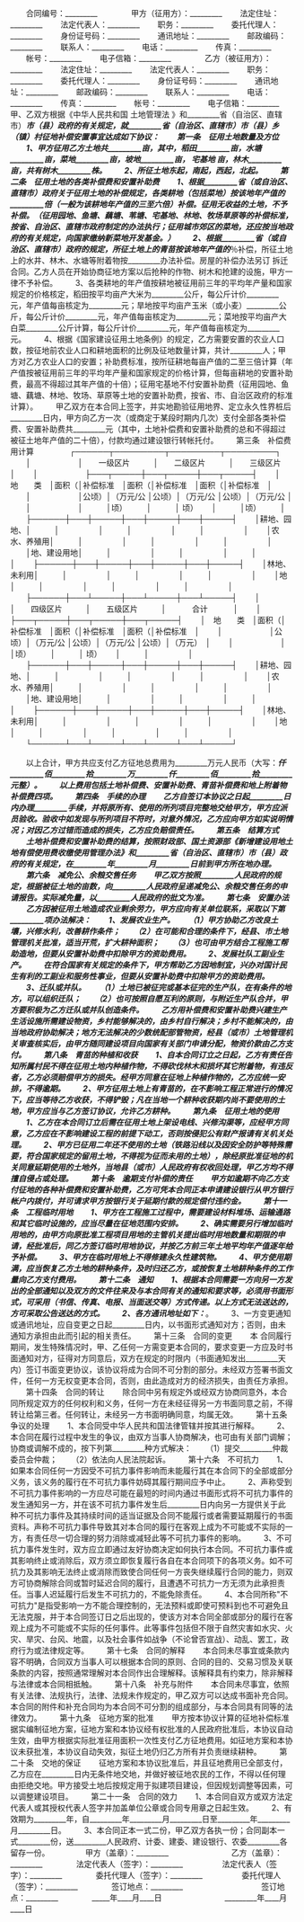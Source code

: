 
 


　　合同编号：_________　　
　　甲方（征用方）：_________
　　法定住址：_________
　　法定代表人：_________
　　职务：_________
　　委托代理人：_________
　　身份证号码：_________
　　通讯地址：_________
　　邮政编码：_________
　　联系人：_________
　　电话：_________
　　传真：_________
　　帐号：_________
　　电子信箱：_________　　
　　乙方（被征用方）：_________
　　法定住址：_________
　　法定代表人：_________
　　职务：_________
　　委托代理人：_________
　　身份证号码：_________
　　通讯地址：_________
　　邮政编码：_________
　　联系人：_________
　　电话：_________
　　传真：_________
　　帐号：_________
　　电子信箱：_________　　
　　甲、乙双方根据《中华人民共和国
土地管理法
》和_________省（自治区、直辖市）_________市（县）政府的有关规定，就_________省（自治区、直辖市）_________市（县）_________乡（镇）_________村征地补偿安置事宜达成如下协议：
　　第一条　征用土地数量及方位
　　1、甲方征用乙方土地共_________亩，其中，稻田_________亩，水塘_________亩，菜地_________亩，坡地_________亩，
宅基地
_________亩，林木_________亩，共有树木_________株。
　　2、所征土地东起_________，南起_________，西起_________，北起_________。
　　第二条　征用土地的各类补偿费和安置补助费
　　1、根据_________省（或自治区、直辖市）政府关于征用土地的补偿规定，各类耕地（包括菜地）按该地年产值的_________倍（一般为该耕地年产值的三至六倍）补偿。征用无收益的土地，不予补偿。（征用园地、鱼塘、藕塘、苇塘、宅基地、林地、牧场草原等的补偿标准，按省、自治区、直辖市政府制定的办法执行；征用城市郊区的菜地，还应按当地政府的有关规定，向国家缴纳新菜地开发基金。）
　　2、根据_________省（或自治区、直辖市）政府的规定，所征土地上的青苗按该地年产值的_________％补偿，所征土地上的水井、林木、水塘等附着物按_________办法补偿。房屋的补偿办法另订
拆迁
合同。乙方人员在开始协商征地方案以后抢种的作物、树木和抢建的设施，甲方一律不予补偿。
　　3、各类耕地的年产值按耕地被征用前三年的平均年产量和国家规定的价格核定，稻田按平均亩产大米为_________公斤，每公斤计价_________元，年产值每亩核定为_________元；旱地按平均亩产玉米（或小麦）_________公斤，每公斤计价_________元，年产值每亩核定为_________元；菜地按平均亩产大白菜_________公斤计算，每公斤计价_________元，年产值每亩核定为_________元。
　　4、根据《国家建设征用土地条例》的规定，乙方需要安置的农业人口数，按征地前农业人口和耕地面积的比例及征地数量计算，共计_________人；甲方对乙方农业人口的安置；补助费标准，按所征耕地每亩产值的二至三倍计算（年产值按被征用前三年的平均年产量和国家规定的价格计算，但每亩耕地的安置补助费，最高不得超过其年产值的十倍）；征用宅基地不付安置补助费（征用园地、鱼塘、藕塘、林地、牧场、草原等土地的安置补助费，按省、市、自治区政府的标准计算）。
　　甲乙双方在本合同上签字，并实地勘验征用地界、定立永久性界桩后_________日内，甲方向乙方一次（或商定于某段时期内几次）支付全部各类补偿费、安置补助费共_________元（其中，土地补偿费和安置补助费的总和不得超过被征土地年产值的二十倍），付款均通过建设银行转帐托付。
　　第三条　补偿费用计算
　　
　　┌──────┬─────────┬─────────┬─────────┐
　　│　　　　　　│　　一级区片　　　│　　二级区片　　　│　　三级区片　　　│
　　│　　　　　　├───┬─────┼───┬─────┼───┬─────┤
　　│　地　　类　│面积（│补偿标准　│面积（│补偿标准　│面积（│补偿标准　│
　　│　　　　　　│公顷）│（万元/公 │公顷）│（万元/公 │公顷）│（万元/公 │
　　│　　　　　　│　　　│顷）　　　│　　　│ 顷）　　 │　　　│顷）　　　│
　　├──────┼───┼─────┼───┼─────┼───┼─────┤
　　│耕地、园地、│　　　│　　　　　│　　　│　　　　　│　　　│　　　　　│
　　│农水、养殖用│　　　│　　　　　│　　　│　　　　　│　　　│　　　　　│
　　│地、建设用地│　　　│　　　　　│　　　│　　　　　│　　　│　　　　　│
　　├──────┼───┼─────┼───┼─────┼───┼─────┤
　　│林地、未利用│　　　│　　　　　│　　　│　　　　　│　　　│　　　　　│
　　│地　　　　　│　　　│　　　　　│　　　│　　　　　│　　　│　　　　　│
　　├──────┼───┴─────┼───┴─────┼───┴─────┤
　　│　　　　　　│　　四级区片　　　│　　五级区片　　　│　　　 合计　　　 │
　　│　　　　　　├───┬─────┼───┬─────┼───┬─────┤
　　│　地　　类　│面积（│补偿标准　│面积（│补偿标准　│面积（│补偿标准　│
　　│　　　　　　│公顷）│（万元/公 │公顷）│（万元/公 │公顷）│（万元）　│
　　│　　　　　　│　　　│顷）　　　│　　　│ 顷）　　 │　　　│　　　　　│
　　├──────┼───┼─────┼───┼─────┼───┼─────┤
　　│耕地、园地、│　　　│　　　　　│　　　│　　　　　│　　　│　　　　　│
　　│农水、养殖用│　　　│　　　　　│　　　│　　　　　│　　　│　　　　　│
　　│地、建设用地│　　　│　　　　　│　　　│　　　　　│　　　│　　　　　│
　　├──────┼───┼─────┼───┼─────┼───┼─────┤
　　│林地、未利用│　　　│　　　　　│　　　│　　　　　│　　　│　　　　　│
　　│地　　　　　│　　　│　　　　　│　　　│　　　　　│　　　│　　　　　│
　　└──────┴───┴─────┴───┴─────┴───┴─────┘
　　

　　以上合计，甲方共应支付乙方征地总费用为_________万元人民币（大写：_________仟_________佰_________拾_________万_________仟_________佰_________拾_________元整）。
　　以上费用包括土地补偿费、安置补助费、青苗补偿费和地上附着物补偿费四项。
　　第四条　手续的办理
　　乙方自签订本协议之日起_________日内办理_________手续，并将原所有、使用的所列项目完整地交给甲方，甲方应派员验收。验收中如发现与所列项目不符时，对意外情况，乙方应向甲方如实说明情况；对因乙方过错而造成的损失，乙方应负赔偿责任。
　　第五条　结算方式
　　土地补偿费和安置补助费的结算，按照财政部、国土资源部《新增建设用地土地有偿使用费收缴使用管理办法》和_________省（自治区、直辖市）_________市（县）政府的有关规定，在_________年_________月_________日前到甲方所在地办理。
　　第六条　减免公、余粮交售任务
　　甲乙双方按照_________人民政府的规定，根据被征土地的亩数，向_________人民政府呈递减免公、余粮交售任务的申请报告。实际减免量，以_________人民政府的批文为准。
　　第七条　安置办法
　　乙方因被征用土地造成农业剩余劳力，甲方应向有关单位联系，采取以下第_________项办法解决：
　　1、发展农业生产。
　　（1）甲方协助乙方改良土壤，兴修水利，改善耕作条件；
　　（2）在可能和合理的条件下，经县、市土地管理机关批准，适当开荒，扩大耕种面积；
　　（3）也可由甲方结合工程施工帮助造地，但要从安置补助费中扣除甲方的资助费用。
　　2、发展社队工副业生产。
　　在符合国家有关规定的条件下，甲方帮助乙方因地制宜，兴办对国计民生有利的工副业和服务性事业，但要从安置补助费中扣除甲方的资助费用。
　　3、迁队或并队。
　　（1）土地已被征完或基本征完的生产队，在有条件的地方，可以组织迁队；
　　（2）也可按照自愿互利的原则，与附近生产队合并，甲方要积极为乙方迁队或并队创造条件。
　　乙方用补偿费和安置补助费兴建生产生活设施所需建设物资，乡村能够解决的，由乡村自行解决；乡村不能解决的，由当地政府协助解决；地方无法解决的少数统配部管物资，经县（或市）土地管理机关审查核实后，由甲方随同建设项目向国家有关部门申请分配，物资价款由乙方支付。
　　第八条　青苗的种植和收获
　　1、自本合同订立之日起，乙方有责任告知所属村民不得在征用土地内种植作物，不得砍伐林木和损坏其它附着物，有违反者，乙方必须赔偿甲方的损失。经甲方同意在征地上种植作物的，乙方应统一安排，不得逾期。
　　2、甲方征用土地上有青苗的，在不影响工程正常进行的情况下，应当等待乙方收获，不得铲毁；凡在当地一个耕种收获期内尚不要使用的土地，甲方应当与乙方签订协议，允许乙方耕种。
　　第九条　征用土地的使用
　　1、乙方在本合同订立后需在征用土地上架设电线、兴修沟渠等，应经甲方同意，乙方应在不影响建设工程的前提下动工，否则按侵犯公有财产报请有关机关处理。
　　2、甲方已征用二年还不使用的土地（铁路沿线以及因安全防护等特殊需要，符合国家规定的留用土地，不得视为征而未用的土地），除经原批准征地的机关同意延期使用的土地外，当地县（或市）人民政府有权收回处理，甲乙方均不得擅自侵占或处理。
　　第十条　逾期支付补偿的责任
　　甲方如逾期不向乙方支付征地的各种补偿费和安置补助费，乙方可凭本合同正本申请建设银行从甲方银行帐户内拨付，并可请求甲方按银行关于延期付款的规定偿付违约金。
　　第十一条　工程临时用地
　　1、甲方在工程施工过程中，需要建设材料堆场、运输通路和其它临时设施的，应当尽量在征地范围内安排。
　　2、确实需要另行增加临时用地的，由甲方向原批准工程项目用地的主管机关提出临时用地数量和期限的申请，经批准后，同乙方签订临时用地协议，并按乙方前三年土地平均年产值逐年给予补偿。
　　3、甲方在临时用地上不得修建永久性建筑物。
　　4、甲方使用期满，应当恢复乙方土地的耕种条件，及时归还乙方，或按恢复土地耕种条件的工作量向乙方支付费用。
　　第十二条　通知
　　1、根据本合同需要一方向另一方发出的全部通知以及双方的文件往来及与本合同有关的通知和要求等，必须用书面形式，可采用_________（书信、传真、电报、当面送交等）方式传递。以上方式无法送达的，方可采取公告送达的方式。
　　2、各方通讯地址如下：_________。
　　3、一方变更通知或通讯地址，应自变更之日起_________日内，以书面形式通知对方；否则，由未通知方承担由此而引起的相关责任。
　　第十三条　合同的变更
　　本
合同履行
期间，发生特殊情况时，甲、乙任何一方需变更本合同的，要求变更一方应及时书面通知对方，征得对方同意后，双方在规定的时限内（书面通知发出_________天内）签订书面变更协议，该协议将成为合同不可分割的部分。未经双方签署书面文件，任何一方无权变更本合同，否则，由此造成对方的经济损失，由责任方承担。
　　第十四条　合同的转让
　　除合同中另有规定外或经双方协商同意外，本合同所规定双方的任何权利和义务，任何一方在未经征得另一方书面同意之前，不得转让给第三者。任何转让，未经另一方书面明确同意，均属无效。
　　第十五条　争议的处理
　　1、本合同受中华人民共和国法律管辖并按其进行解释。
　　2、本合同在履行过程中发生的争议，由双方当事人协商解决，也可由有关部门调解；协商或调解不成的，按下列第_________种方式解决：
　　（1）提交_________仲裁委员会仲裁；
　　（2）依法向人民法院起诉。
　　第十六条　不可抗力
　　1、如果本合同任何一方因受不可抗力事件影响而未能履行其在本合同下的全部或部分义务，该义务的履行在不可抗力事件妨碍其履行期间应予中止。
　　2、声称受到不可抗力事件影响的一方应尽可能在最短的时间内通过书面形式将不可抗力事件的发生通知另一方，并在该不可抗力事件发生后_________日内向另一方提供关于此种不可抗力事件及其持续时间的适当证据及合同不能履行或者需要延期履行的书面资料。声称不可抗力事件导致其对本合同的履行在客观上成为不可能或不实际的一方，有责任尽一切合理的努力消除或减轻此等不可抗力事件的影响。
　　3、不可抗力事件发生时，双方应立即通过友好协商决定如何执行本合同。不可抗力事件或其影响终止或消除后，双方须立即恢复履行各自在本合同项下的各项义务。如不可抗力及其影响无法终止或消除而致使合同任何一方丧失继续履行合同的能力，则双方可协商解除合同或暂时延迟合同的履行，且遭遇不可抗力一方无须为此承担责任。当事人迟延履行后发生不可抗力的，不能免除责任。
　　4、本合同所称&quot;不可抗力&quot;是指受影响一方不能合理控制的，无法预料或即使可预料到也不可避免且无法克服，并于本合同签订日之后出现的，使该方对本合同全部或部分的履行在客观上成为不可能或不实际的任何事件。此等事件包括但不限于自然灾害如水灾、火灾、旱灾、台风、地震，以及社会事件如战争（不论曾否宣战）、动乱、罢工，政府行为或法律规定等。
　　第十七条　合同的解释
　　本合同未尽事宜或条款内容不明确，合同双方当事人可以根据本合同的原则、合同的目的、交易习惯及关联条款的内容，按照通常理解对本合同作出合理解释。该解释具有约束力，除非解释与法律或本合同相抵触。
　　第十八条　补充与附件
　　本合同未尽事宜，依照有关法律、法规执行，法律、法规未作规定的，甲乙双方可以达成书面补充合同。本合同的附件和补充合同均为本合同不可分割的组成部分，与本合同具有同等的法律效力。
　　第十九条　征地方案的批准
　　甲方按本协议计算的征地补偿标准据实编制征地方案，征地方案和本协议经有权批准的人民政府批准后，本协议自动生效，由甲方根据实际批准征用面积一次性支付乙方征地费用。如征地方案和本协议未获批准，本协议自动失效，拟征土地仍归乙方所有并负责继续耕种。
　　第二十条　交地的保证
　　征地方案和本协议批准后，并且征地费用已全部支付，乙方应在_________日内无条件地交地，并做好被征地农民的工作，不得以任何理由拒绝交地。甲方接受土地后按规定用于拟建项目建设，但因规划调整等因素，可以调整建设项目。
　　第二十一条　合同的效力
　　1、本合同自双方或双方法定代表人或其授权代表人签字并加盖单位公章或合同专用章之日起生效。
　　2、有效期为_________年，自_________年_________月_________日至_________年_________月_________日。
　　3、本合同正本一式二份，甲乙双方各执一份；合同副本一式_________份，送_________人民政府、计委、建委、建设银行、农委_________各留存一份。
　　
　　甲方（盖章）：_________　　　　　　　　乙方（盖章）：_________　　
　　法定代表人（签字）：_________　　　　　法定代表人（签字）：_________　　
　　委托代理人（签字）：_________　　　　　委托代理人（签字）：_________　　
　　签订地点：_________　　　　　　　　　　签订地点：_________　　
　　_____年____月____日　　　　　　　　_________年____月____日
 


 

 
 
 
 
 
  


  
 

  


  


  
 
 
 
 

